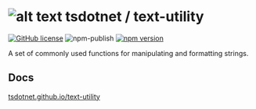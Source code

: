 # ![alt text](https://avatars1.githubusercontent.com/u/64487547?s=30&amp;v=5 "tsdotnet") tsdotnet / text-utility

[![GitHub license](https://img.shields.io/badge/license-MIT-blue.svg?style=flat-square)](https://github.com/tsdotnet/text-utility/blob/master/LICENSE)
![npm-publish](https://github.com/tsdotnet/text-utility/workflows/npm-publish/badge.svg)
[![npm version](https://img.shields.io/npm/v/@tsdotnet/text-utility.svg?style=flat-square)](https://www.npmjs.com/package/@tsdotnet/text-utility)

A set of commonly used functions for manipulating and formatting strings. 

## Docs

[tsdotnet.github.io/text-utility](https://tsdotnet.github.io/text-utility/)